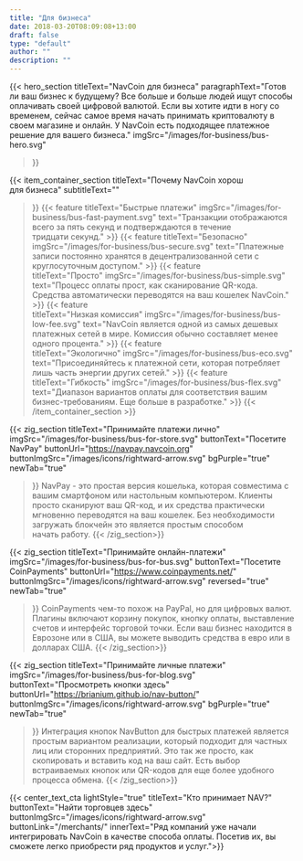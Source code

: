 ```yaml
---
title: "Для бизнеса"
date: 2018-03-20T08:09:08+13:00
draft: false
type: "default"
author: ""
description: ""
---
```

{{< hero_section
titleText="NavCoin для бизнеса"
paragraphText="Готов ли ваш бизнес к будущему? Все больше и больше людей ищут способы оплачивать своей цифровой валютой. Если вы хотите идти в ногу со временем, сейчас самое время начать принимать криптовалюту в своем магазине и онлайн. У NavCoin есть подходящее платежное решение для вашего&nbsp;бизнеса."
imgSrc="/images/for-business/bus-hero.svg"
>}}

{{< item_container_section 
    titleText="Почему NavCoin хорош для&nbsp;бизнеса"
    subtitleText=""
>}}
    {{< feature 
        titleText="Быстрые платежи"
        imgSrc="/images/for-business/bus-fast-payment.svg"
        text="Транзакции отображаются всего за пять секунд и подтверждаются в течение тридцати&nbsp;секунд."
    >}}
    {{< feature 
        titleText="Безопасно"
        imgSrc="/images/for-business/bus-secure.svg"
        text="Платежные записи постоянно хранятся в децентрализованной сети с круглосуточным&nbsp;доступом."
    >}}
    {{< feature                 
        titleText="Просто"
        imgSrc="/images/for-business/bus-simple.svg"
        text="Процесс оплаты прост, как сканирование QR-кода. Средства автоматически переводятся на ваш кошелек&nbsp;NavCoin."
    >}}
    {{< feature                 
        titleText="Низкая комиссия"
        imgSrc="/images/for-business/bus-low-fee.svg"
        text="NavCoin является одной из самых дешевых платежных сетей в мире. Комиссия обычно составляет менее одного&nbsp;процента."
    >}}
    {{< feature                 
        titleText="Экологично"
        imgSrc="/images/for-business/bus-eco.svg"
        text="Присоединяйтесь к платежной сети, которая потребляет лишь часть энергии других&nbsp;сетей."
    >}}
    {{< feature                 
        titleText="Гибкость"
        imgSrc="/images/for-business/bus-flex.svg"
        text="Диапазон вариантов оплаты для соответствия вашим бизнес-требованиям. Еще больше в&nbsp;разработке."
    >}}
{{< /item_container_section >}}

{{< zig_section
  titleText="Принимайте платежи лично"
  imgSrc="/images/for-business/bus-for-store.svg"
  buttonText="Посетите NavPay"
  buttonUrl="https://navpay.navcoin.org"
  buttonImgSrc="/images/icons/rightward-arrow.svg"
  bgPurple="true"
  newTab="true"
>}}
NavPay - это простая версия кошелька, которая совместима с вашим смартфоном или настольным компьютером. Клиенты просто сканируют ваш QR-код, и их средства практически мгновенно переводятся на ваш кошелек. Без необходимости загружать блокчейн это является простым способом начать&nbsp;работу.
{{< /zig_section>}}

{{< zig_section
titleText="Принимайте онлайн-платежи"
imgSrc="/images/for-business/bus-for-bus.svg"
buttonText="Посетите CoinPayments"
buttonUrl="https://www.coinpayments.net/"
buttonImgSrc="/images/icons/rightward-arrow.svg"
reversed="true"
newTab="true"
>}}
CoinPayments чем-то похож на PayPal, но для цифровых валют. Плагины включают корзину покупок, кнопку оплаты, выставление счетов и интерфейс торговой точки. Если ваш бизнес находится в Еврозоне или в США, вы можете выводить средства в евро или в долларах&nbsp;США.
{{< /zig_section>}}

{{< zig_section
  titleText="Принимайте личные платежи"
  imgSrc="/images/for-business/bus-for-blog.svg"
  buttonText="Просмотреть кнопки здесь"
  buttonUrl="https://brianium.github.io/nav-button/"
  buttonImgSrc="/images/icons/rightward-arrow.svg"
  bgPurple="true"
  newTab="true"
>}}
Интеграция кнопок NavButton для быстрых платежей является простым вариантом реализации, который подходит для частных лиц или сторонних предприятий. Это так же просто, как скопировать и вставить код на ваш сайт. Есть выбор встраиваемых кнопок или QR-кодов для еще более удобного процесса&nbsp;обмена.
{{< /zig_section>}}

{{< center_text_cta
    lightStyle="true"
    titleText="Кто принимает NAV?"
    buttonText="Найти торговцев здесь"
    buttonImgSrc="/images/icons/rightward-arrow.svg"
    buttonLink="/merchants/"
    innerText="Ряд компаний уже начали интегрировать NavCoin в качестве способа оплаты. Посетив их, вы сможете легко приобрести ряд продуктов и&nbsp;услуг.">}}
